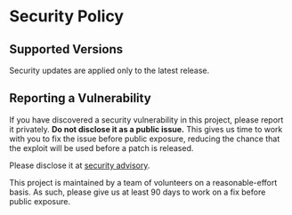 # Security Policy

## Supported Versions

Security updates are applied only to the latest release.

## Reporting a Vulnerability

If you have discovered a security vulnerability in this project, please report it privately. **Do not disclose it as a public issue.** This gives us time to work with you to fix the issue before public exposure, reducing the chance that the exploit will be used before a patch is released.

Please disclose it at [security advisory](https://github.com/FFTW/fftw3/security/advisories/new).

This project is maintained by a team of volunteers on a reasonable-effort basis. As such, please give us at least 90 days to work on a fix before public exposure.
